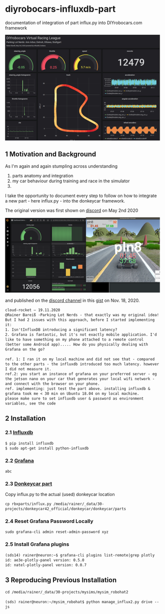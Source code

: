 # diyrobocars-influxdb-part
documentation of integration of part influx.py into DIYrobocars.com framework

![](https://github.com/Heavy02011/diyrobocars-influxdb-part/blob/main/images/donkeycar-dashboard-grafana.jpg)

## 1 Motivation and Background
As I'm again and again stumpling across understanding 
1. parts anatomy and integration
2. my car behaviour during training and race in the simulator
3. 
I take the opportunity to document every step to follow on how to integrate a new part - here influx.py - into the donkeycar framework.

The original version was first shown on [discord](https://discord.com/channels/662098530411741184/694603353061195916/705903432120270920) on May 2nd 2020 

![](https://github.com/Heavy02011/diyrobocars-influxdb-part/blob/main/images/racemonitor-fristdemo.png)

and published on the [discord channel](https://discord.com/channels/662098530411741184/671604287419187200/778673564387639367) in this [gist](https://gist.github.com/Heavy02011/0c31b8cd6025f50e7387456b25bffc20) on Nov. 18, 2020.

```
cloud-rocket — 19.11.2020
@Rainer Bareiß ·Parking Lot Nerds - that exactly was my original idea! But I had 2 issues with this approach, before I started implementing it:
1. Isn'tInfluxDB introducing a significant latency?
2. Grafana is fantastic, but it's not exactly mobile application. I'd like to have something on my phone attached to a remote control (better some Android app)..... How do you physically dealing with Grafana on the go?

ref. 1: I ran it on my local machine and did not see that - compared to the other parts - the influxdb introduced too much latency. however I did not measure it.
ref.2: you start an instance of grafana on your preferred server - eg the jetson nano on your car that generates your local wifi network - and connect with the browser on your phone.
ref. implementing: just test the part above. installing influxdb & grafana took me < 30 min on Ubuntu 18.04 on my local machine.
please make sure to set influxdb user & password as environment variables, see the code 

```

## 2 Installation

### 2.1 [Influxdb](https://github.com/influxdata/influxdb-python)
```
$ pip install influxdb
$ sudo apt-get install python-influxdb
```

### 2.2 [Grafana](https://grafana.com/)
```
abc

```
### 2.3 [Donkeycar part](https://github.com/Heavy02011/50-donkey/tree/master/rbxparts)
Copy influx.py to the actual (used) donkeycar location
```
cp rbxparts/influx.py /media/rainer/_data/30-projects/donkeycar42_official/donkeycar/donkeycar/parts
```

### 2.4 Reset Grafana Password Locally
```
sudo grafana-cli admin reset-admin-password xyz
```

### 2.5 Install Grafana plugins
```
(sds14) rainer@neuron:~$ grafana-cli plugins list-remote|grep plotly
id: ae3e-plotly-panel version: 0.5.0
id: natel-plotly-panel version: 0.0.7
```

## 3 Reproducing Previous Installation
```
cd /media/rainer/_data/30-projects/mysims/mysim_robohat2

(sds) rainer@neuron:~/mysim_robohat$ python manage_influx2.py drive --js
```
